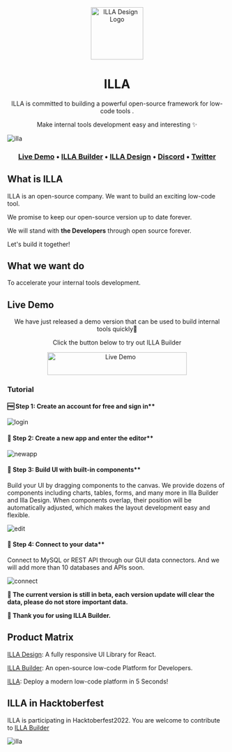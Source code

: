 <div align="center">
    <img alt="ILLA Design Logo" width="120px" height="120px" src="https://github.com/illa-family/.github/blob/main/assets/images/ILLALogo.svg"/>
</div>

<h1 align="center">ILLA</h1>

<p align="center">ILLA is committed to building a powerful open-source framework for low-code tools . </p>
<p align="center"> Make internal tools development easy and interesting ✨ </p>

![illa](https://github.com/illa-family/.github/blob/main/assets/images/github-builder-cover-2.png)

<h3 align="center">
  <b><a href="http://fast-try.illacloud.com">Live Demo</a></b>
  •
  <a href="https://github.com/illa-family/illa-builder">ILLA Builder</a>
  •
  <a href="https://github.com/illa-family/illa-design">ILLA Design</a>
  •
  <a href="https://discord.gg/zKf3WKCufR">Discord</a>
  •
  <a href="https://twitter.com/illafamily">Twitter</a>
  </h3>


## What is ILLA

ILLA is an open-source company. We want to build an exciting low-code tool.

We promise to keep our open-source version up to date forever.

We will stand with **the Developers** through open source forever. 

Let's build it together!



## What we want do

To accelerate your internal tools development.



## Live Demo

<p align="center">We have just released a demo version that can be used to build internal tools quickly🎉</p>
<p align="center">Click the button below to try out ILLA Builder</p>
<p align="center">
<a href="http://fast-try.illacloud.com/">
<img alt="Live Demo" width="320px" height="51.98px" src="https://github.com/illa-family/.github/blob/main/assets/images/livedemo1.png" />
</a></p>

### Tutorial

#### 🆓 Step 1: Create an account for free and sign in**

![login](https://github.com/illa-family/.github/blob/main/assets/images/login.png)

#### 🎯 Step 2: Create a new app and enter the editor**

![newapp](https://illa.s3.ap-northeast-1.amazonaws.com/create-a-new-app1.gif)

#### 🎨 Step 3: Build UI with built-in components**
Build your UI by dragging components to the canvas. We provide dozens of components including charts, tables, forms, and many more in Illa Builder and Illa Design. When components overlap, their position will be automatically adjusted, which makes the layout development easy and flexible.

![edit](https://illa.s3.ap-northeast-1.amazonaws.com/edit-UI-with-components.gif)

#### 🔌 Step 4: Connect to your data**
Connect to MySQL or REST API through our GUI data connectors. And we will add more than 10 databases and APIs soon.

![connect](https://illa.s3.ap-northeast-1.amazonaws.com/connect-your-data.gif)

**🔴 The current version is still in beta, each version update will clear the  data, please do not store important data.**

**💞 Thank you for using ILLA Builder.** 


## Product Matrix

[ILLA Design](https://github.com/illa-family/illa-design): A fully responsive UI Library for React.

[ILLA Builder](https://github.com/illa-family/illa-builder): An open-source low-code Platform for Developers.

[ILLA](https://github.com/illa-family/illa): Deploy a modern low-code platform in 5 Seconds!



## ILLA in Hacktoberfest
ILLA is participating in Hacktoberfest2022. You are welcome to contribute to [ILLA Builder](https://github.com/illa-family/illa-builder)


![illa](https://github.com/illa-family/.github/blob/main/assets/images/hacktoberNew.png)

